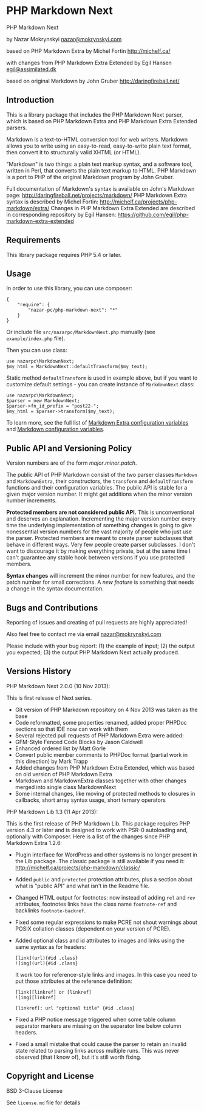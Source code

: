 PHP Markdown Next
=================

PHP Markdown Next

by Nazar Mokrynskyi
<nazar@mokrynskyi.com>

based on PHP Markdown Extra by Michel Fortin
<http://michelf.ca/>

with changes from PHP Markdown Extra Extended by Egil Hansen
<egil@assimilated.dk>

based on original Markdown by John Gruber
<http://daringfireball.net/>


Introduction
------------

This is a library package that includes the PHP Markdown Next parser, which is based on PHP Markdown Extra and PHP Markdown Extra Extended parsers.

Markdown is a text-to-HTML conversion tool for web writers.
Markdown allows you to write using an easy-to-read, easy-to-write plain text format, then convert it to structurally valid XHTML (or HTML).

"Markdown" is two things: a plain text markup syntax, and a software tool, written in Perl, that converts the plain text markup to HTML.
PHP Markdown is a port to PHP of the original Markdown program by John Gruber.

Full documentation of Markdown's syntax is available on John's Markdown page: <http://daringfireball.net/projects/markdown/>
PHP Markdown Extra syntax is described by Michel Fortin: <http://michelf.ca/projects/php-markdown/extra/>
Changes in PHP Markdown Extra Extended are described in corresponding repository by Egil Hansen: <https://github.com/egil/php-markdown-extra-extended>

Requirements
-----------

This library package requires PHP 5.4 or later.

Usage
-----

In order to use this library, you can use composer:

	{
        "require": {
            "nazar-pc/php-markdown-next": "*"
        }
    }

Or include file `src/nazarpc/MarkdownNext.php` manually (see `example/index.php` file).

Then you can use class:

	use nazarpc\MarkdownNext;
	$my_html = MarkdownNext::defaultTransform($my_text);

Static method `defaultTransform` is used in example above, but if you want to customize default settings - you can create instance of `MarkdownNext` class:

	use nazarpc\MarkdownNext;
	$parser = new MarkdownNext;
	$parser->fn_id_prefix = "post22-";
	$my_html = $parser->transform($my_text);

To learn more, see the full list of [Markdown Extra configuration variables](http://michelf.ca/projects/php-markdown/extra/) and [Markdown configuration variables](http://michelf.ca/projects/php-markdown/configuration/).

Public API and Versioning Policy
---------------------------------

Version numbers are of the form *major*.*minor*.*patch*.

The public API of PHP Markdown consist of the two parser classes `Markdown`
and `MarkdownExtra`, their constructors, the `transform` and `defaultTransform`
functions and their configuration variables. The public API is stable for
a given major version number. It might get additions when the minor version
number increments.

**Protected members are not considered public API.** This is unconventional and deserves an explanation.
Incrementing the major version number every time the underlying implementation of something changes is going to give nonessential version numbers
for the vast majority of people who just use the parser.
Protected members are meant to create parser subclasses that behave in different ways. Very few people create parser subclasses.
I don't want to discourage it by making everything private, but at the same time I can't guarantee any stable hook between versions if you use protected members.

**Syntax changes** will increment the minor number for new features, and the patch number for small corrections.
A *new feature* is something that needs a change in the syntax documentation.

Bugs and Contributions
----

Reporting of issues and creating of pull requests are highly appreciated!

Also feel free to contact me via email <nazar@mokrynskyi.com>

Please include with your bug report: (1) the example of input; (2) the output you expected; (3) the output PHP Markdown Next actually produced.

Versions History
---------------

PHP Markdown Next 2.0.0 (10 Nov 2013):

This is first release of Next series.

* Git version of PHP Markdown repository on 4 Nov 2013 was taken as the base
* Code reformatted, some properties renamed, added proper PHPDoc sections so that IDE now can work with them
* Several rejected pull requests of PHP Markdown Extra were added:
 * GFM-Style Fenced Code Blocks by Jason Caldwell
 * Enhanced ordered list by Matt Gorle
 * Convert public member comments to PHPDoc format (partial work in this direction) by Mark Trapp
* Added changes from PHP Markdown Extra Extended, which was based on old version of PHP Markdown Extra
* Markdown and MarkdownExtra classes together with other changes merged into single class MarkdownNext
* Some internal changes, like moving of protected methods to closures in callbacks, short array syntax usage, short ternary operators


PHP Markdown Lib 1.3 (11 Apr 2013):

This is the first release of PHP Markdown Lib. This package requires PHP
version 4.3 or later and is designed to work with PSR-0 autoloading and,
optionally with Composer. Here is a list of the changes since
PHP Markdown Extra 1.2.6:

*	Plugin interface for WordPress and other systems is no longer present in
	the Lib package. The classic package is still available if you need it:
	<http://michelf.ca/projects/php-markdown/classic/>

*	Added `public` and `protected` protection attributes, plus a section about
	what is "public API" and what isn't in the Readme file.

*	Changed HTML output for footnotes: now instead of adding `rel` and `rev`
	attributes, footnotes links have the class name `footnote-ref` and
	backlinks `footnote-backref`.

*	Fixed some regular expressions to make PCRE not shout warnings about POSIX
	collation classes (dependent on your version of PCRE).

*	Added optional class and id attributes to images and links using the same
	syntax as for headers:

		[link](url){#id .class}
		![img](url){#id .class}

	It work too for reference-style links and images. In this case you need
	to put those attributes at the reference definition:

		[link][linkref] or [linkref]
		![img][linkref]

		[linkref]: url "optional title" {#id .class}

*	Fixed a PHP notice message triggered when some table column separator
	markers are missing on the separator line below column headers.

*	Fixed a small mistake that could cause the parser to retain an invalid
	state related to parsing links across multiple runs. This was never
	observed (that I know of), but it's still worth fixing.


Copyright and License
---------------------

BSD 3-Clause License

See `license.md` file for details
